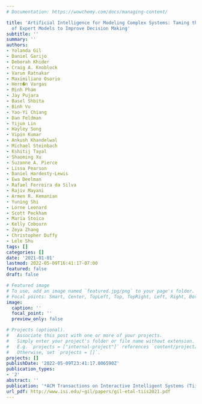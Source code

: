 ```yaml
---
# Documentation: https://wowchemy.com/docs/managing-content/

title: 'Artificial Intelligence for Modeling Complex Systems: Taming the Complexity
  of Expert Models to Improve Decision Making'
subtitle: ''
summary: ''
authors:
- Yolanda Gil
- Daniel Garijo
- Deborah Khider
- Craig A. Knoblock
- Varun Ratnakar
- Maximiliano Osorio
- Hern�n Vargas
- Minh Pham
- Jay Pujara
- Basel Shbita
- Binh Vu
- Yao-Yi Chiang
- Dan Feldman
- Yijun Lin
- Hayley Song
- Vipin Kumar
- Ankush Khandelwal
- Michael Steinbach
- Kshitij Tayal
- Shaoming Xu
- Suzanne A. Pierce
- Lissa Pearson
- Daniel Hardesty-Lewis
- Ewa Deelman
- Rafael Ferreira da Silva
- Rajiv Mayani
- Armen R. Kemanian
- Yuning Shi
- Lorne Leonard
- Scott Peckham
- Maria Stoica
- Kelly Cobourn
- Zeya Zhang
- Christopher Duffy
- Lele Shu
tags: []
categories: []
date: '2021-01-01'
lastmod: 2022-05-09T16:41:17-07:00
featured: false
draft: false

# Featured image
# To use, add an image named `featured.jpg/png` to your page's folder.
# Focal points: Smart, Center, TopLeft, Top, TopRight, Left, Right, BottomLeft, Bottom, BottomRight.
image:
  caption: ''
  focal_point: ''
  preview_only: false

# Projects (optional).
#   Associate this post with one or more of your projects.
#   Simply enter your project's folder or file name without extension.
#   E.g. `projects = ["internal-project"]` references `content/project/deep-learning/index.md`.
#   Otherwise, set `projects = []`.
projects: []
publishDate: '2022-05-09T23:41:17.806590Z'
publication_types:
- '2'
abstract: ''
publication: '*ACM Transactions on Interactive Intelligent Systems (TiiS)*'
url_pdf: http://www.isi.edu/~gil/papers/gil-etal-tiis2021.pdf
---
```

